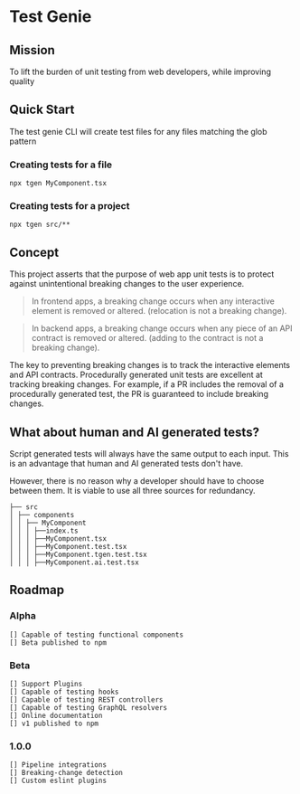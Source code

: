 # Test Genie

## Mission

To lift the burden of unit testing from web developers, while improving quality

## Quick Start

The test genie CLI will create test files for any files matching the glob pattern

### Creating tests for a file

```
npx tgen MyComponent.tsx
```

### Creating tests for a project

```
npx tgen src/**
```

## Concept

This project asserts that the purpose of web app unit tests is to protect against unintentional breaking changes to the user experience.

> In frontend apps, a breaking change occurs when any interactive element is removed or altered. (relocation is not a breaking change).

> In backend apps, a breaking change occurs when any piece of an API contract is removed or altered. (adding to the contract is not a breaking change).

The key to preventing breaking changes is to track the interactive elements and API contracts. Procedurally generated unit tests are excellent at tracking breaking changes. For example, if a PR includes the removal of a procedurally generated test, the PR is guaranteed to include breaking changes.

## What about human and AI generated tests?

Script generated tests will always have the same output to each input. This is an advantage that human and AI generated tests don't have.

However, there is no reason why a developer should have to choose between them. It is viable to use all three sources for redundancy.

```
├── src
│ ├── components
│ │ ├── MyComponent
│ │ │ ├──index.ts
│ │ │ ├──MyComponent.tsx
│ │ │ ├──MyComponent.test.tsx
│ │ │ ├──MyComponent.tgen.test.tsx
│ │ │ ├──MyComponent.ai.test.tsx
```

## Roadmap

### Alpha

```
[] Capable of testing functional components
[] Beta published to npm
```

### Beta

```
[] Support Plugins
[] Capable of testing hooks
[] Capable of testing REST controllers
[] Capable of testing GraphQL resolvers
[] Online documentation
[] v1 published to npm
```

### 1.0.0

```
[] Pipeline integrations
[] Breaking-change detection
[] Custom eslint plugins
```
